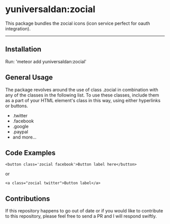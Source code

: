 # yuniversaldan:zocial

This package bundles the zocial icons (icon service perfect for oauth integration).

***

## Installation

Run: 'meteor add yuniversaldan:zocial'


## General Usage

The package revolves around the use of class .zocial in combination with any of the classes in the following
list. To use these classes, include them as a part of your HTML element's class in this way, using
either hyperlinks or buttons.

+ .twitter
+ .facebook
+ .google
+ .paypal
+ and more...


## Code Examples

	<button class='zocial facebook'>Button label here</button>

or

	<a class="zocial twitter">Button label</a>


## Contributions

If this repository happens to go out of date or if you would like to contribute to this repository, please
feel free to send a PR and I will respond swiftly.
